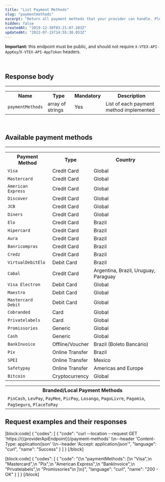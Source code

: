 ```yaml
---
title: "List Payment Methods"
slug: "paymentmethods"
excerpt: "Return all payment methods that your provider can handle. Please make sure you are returning only supported payment methods as listed below."
hidden: false
createdAt: "2019-12-30T03:21:07.203Z"
updatedAt: "2022-07-15T14:55:38.053Z"
---
```

**Important:** this endpoint must be public, and should not require `X-VTEX-API-AppKey`/`X-VTEX-API-AppToken` headers.

</br>

## Response body
---

<table>
    <tr>
        <th>Name</th>
        <th>Type</th>
        <th>Mandatory</th>
        <th>Description</th>
    </tr>
    <tr>
        <td><code>paymentMethods</code></td>
        <td>array of strings</td>
        <td>Yes</td>
        <td>List of each payment method implemented</td>
    </tr>
</table>

</br>

## Available payment methods
---

<table>
    <tr>
        <th>Payment Method</th>
        <th>Type</th>
        <th>Country</th>
    </tr>
    <tr>
        <td><code>Visa</code></td>
        <td>Credit Card</td>
        <td>Global</td>
    </tr>
    <tr>
        <td><code>Mastercard</code></td>
        <td>Credit Card</td>
        <td>Global</td>
    </tr>
    <tr>
        <td><code>American Express</code></td>
        <td>Credit Card</td>
        <td>Global</td>
    </tr>
    <tr>
        <td><code>Discover</code></td>
        <td>Credit Card</td>
        <td>Global</td>
    </tr>
    <tr>
        <td><code>JCB</code></td>
        <td>Credit Card</td>
        <td>Global</td>
    </tr>
    <tr>
        <td><code>Diners</code></td>
        <td>Credit Card</td>
        <td>Global</td>
    </tr>
    <tr>
        <td><code>Elo</code></td>
        <td>Credit Card</td>
        <td>Brazil</td>
    </tr>
    <tr>
        <td><code>Hipercard</code></td>
        <td>Credit Card</td>
        <td>Brazil</td>
    </tr>
    <tr>
        <td><code>Aura</code></td>
        <td>Credit Card</td>
        <td>Brazil</td>
    </tr>
    <tr>
        <td><code>Banricompras</code></td>
        <td>Credit Card</td>
        <td>Brazil</td>
    </tr>
    <tr>
        <td><code>Credz</code></td>
        <td>Credit Card</td>
        <td>Brazil</td>
    </tr>
  <tr>
        <td><code>VirtualDebitElo</code></td>
        <td>Debit Card</td>
        <td>Brazil</td>
    </tr>
    <tr>
        <td><code>Cabal</code></td>
        <td>Credit Card</td>
        <td>Argentina, Brazil, Uruguay, Paraguay</td>
    </tr>
    <tr>
        <td><code>Visa Electron</code></td>
        <td>Debit Card</td>
        <td>Global</td>
    </tr>
    <tr>
        <td><code>Maestro</code></td>
        <td>Debit Card</td>
        <td>Global</td>
    </tr>
    <tr>
        <td><code>Mastercard Debit</code></td>
        <td>Debit Card</td>
        <td>Global</td>
    </tr>
    <tr>
        <td><code>Cobranded</code></td>
        <td>Card</td>
        <td>Global</td>
    </tr>
    <tr>
        <td><code>Privatelabels</code></td>
        <td>Card</td>
        <td>Global</td>
    </tr>
    <tr>
        <td><code>Promissories</code></td>
        <td>Generic</td>
        <td>Global</td>
    </tr>
    <tr>
        <td><code>Cash</code></td>
        <td>Generic</td>
        <td>Global</td>
    </tr>
    <tr>
        <td><code>BankInvoice</code></td>
        <td>Offline/Voucher</td>
        <td>Brazil (Boleto Bancário)</td>
    </tr>
  <tr>
        <td><code>Pix</code></td>
        <td>Online Transfer</td>
        <td>Brazil</td>
    </tr>
    <tr>
        <td><code>SPEI</code></td>
        <td>Online Transfer</td>
        <td>Mexico</td>
    </tr>
    <tr>
        <td><code>Safetypay</code></td>
        <td>Online Transfer</td>
        <td>Americas and Europe</td>
    </tr>
    <tr>
        <td><code>Bitcoin</code></td>
        <td>Cryptocurrency</td>
        <td>Global</td>
    </tr>
</table>

<table>
    <tr>
        <th>Branded/Local Payment Methods</th>
    </tr>
    <tr>
        <td><code>PinCash</code>, <code>LevPay</code>, <code>PayMee</code>, <code>PicPay</code>, <code>Losango</code>, <code>PagoLivre</code>, <code>Pagomio</code>, <code>PagSeguro</code>, <code>PlaceToPay</code></td>
    </tr>
</table>

## Request examples and their responses
[block:code]
{
  "codes": [
    {
      "code": "curl --location --request GET 'https://{{providerApiEndpoint}}/payment-methods' \\\n--header 'Content-Type: application/json' \\\n--header 'Accept: application/json'",
      "language": "curl",
      "name": "Success"
    }
  ]
}
[/block]

[block:code]
{
  "codes": [
    {
      "code": "{\n  \"paymentMethods\": [\n    \"Visa\",\n    \"Mastercard\",\n    \"Pix\",\n    \"American Express\",\n    \"BankInvoice\",\n    \"Privatelabels\",\n    \"Promissories\"\n  ]\n}",
      "language": "curl",
      "name": "200 - OK"
    }
  ]
}
[/block]